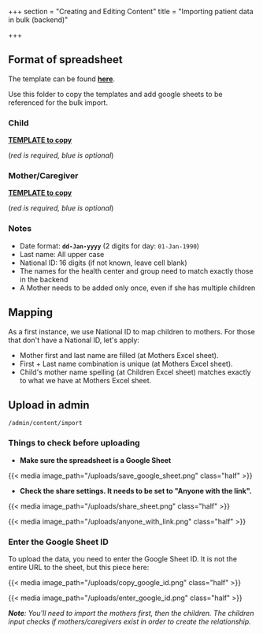 +++
section = "Creating and Editing Content"
title = "Importing patient data in bulk (backend)"

+++
## Format of spreadsheet

The template can be found [**here**](https://drive.google.com/drive/folders/10dC23Ag90oOOQdLFbqSu_6bU6L2CtQzO).

Use this folder to copy the templates and add google sheets to be referenced for the bulk import.

### Child

[**TEMPLATE to copy**](https://docs.google.com/spreadsheets/d/1zOoJqrZtelLaXQNU9VvluVekHQDcp2bfKk4HNkF50qY/edit#gid=0)

(_red is required, blue is optional_)

### Mother/Caregiver

[**TEMPLATE to copy**](https://docs.google.com/spreadsheets/d/1LIzLl293UwtuBKRP3AWD2Qo7-grH_WRRslOWYsH7Roo/edit#gid=0)

(_red is required, blue is optional_)

### Notes

* Date format: **`dd-Jan-yyyy`** (2 digits for day: `01-Jan-1990`)
* Last name: All upper case
* National ID: 16 digits (if not known, leave cell blank)
* The names for the health center and group need to match exactly those in the backend
* A Mother needs to be added only once, even if she has multiple children

## Mapping

As a first instance, we use National ID to map children to mothers. For those that don't have a National ID, let's apply:

* Mother first and last name are filled (at Mothers Excel sheet).
* First + Last name combination is unique (at Mothers Excel sheet).
* Child's mother name spelling (at Children Excel sheet) matches exactly to what we have at Mothers Excel sheet.

## Upload in admin

`/admin/content/import`

### Things to check before uploading

* **Make sure the spreadsheet is a Google Sheet**

{{< media image_path="/uploads/save_google_sheet.png" class="half" >}}

* **Check the share settings. It needs to be set to "Anyone with the link".**

{{< media image_path="/uploads/share_sheet.png" class="half" >}}

{{< media image_path="/uploads/anyone_with_link.png" class="half" >}}

### Enter the Google Sheet ID

To upload the data, you need to enter the Google Sheet ID. It is not the entire URL to the sheet, but this piece here:

{{< media image_path="/uploads/copy_google_id.png" class="half" >}}

{{< media image_path="/uploads/enter_google_id.png" class="half" >}}

**_Note_**_: You'll need to import the mothers first, then the children. The children input checks if mothers/caregivers exist in order to create the relationship._

